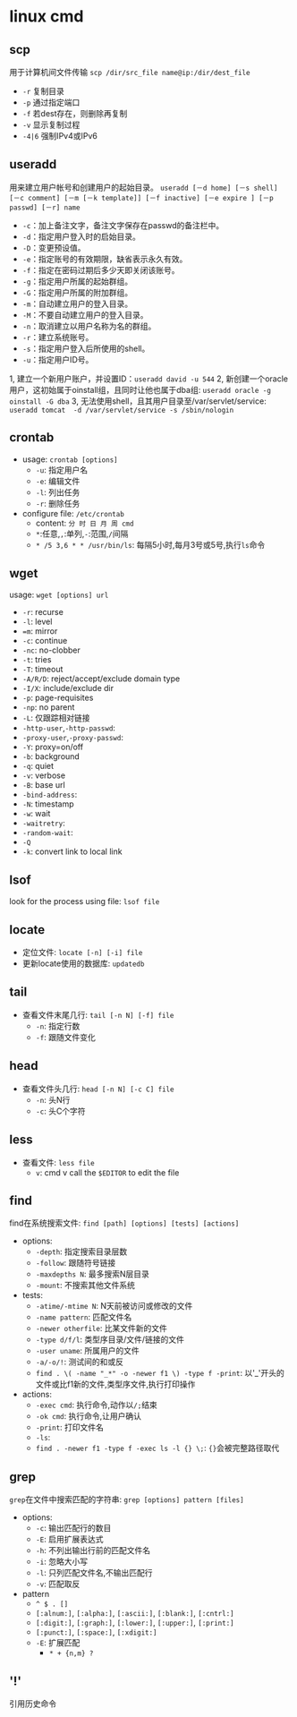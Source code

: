 # linux cmd

## scp

用于计算机间文件传输
`scp /dir/src_file name@ip:/dir/dest_file`
* `-r` 复制目录 
* `-p` 通过指定端口
* `-f` 若dest存在，则删除再复制
* `-v` 显示复制过程 
* `-4|6` 强制IPv4或IPv6

## useradd

用来建立用户帐号和创建用户的起始目录。
`useradd [－d home] [－s shell] [－c comment] [－m [－k template]] [－f inactive] [－e expire ] [－p passwd] [－r] name`
* `-c`：加上备注文字，备注文字保存在passwd的备注栏中。 
* `-d`：指定用户登入时的启始目录。
* `-D`：变更预设值。
* `-e`：指定账号的有效期限，缺省表示永久有效。
* `-f`：指定在密码过期后多少天即关闭该账号。
* `-g`：指定用户所属的起始群组。
* `-G`：指定用户所属的附加群组。
* `-m`：自动建立用户的登入目录。
* `-M`：不要自动建立用户的登入目录。
* `-n`：取消建立以用户名称为名的群组。
* `-r`：建立系统账号。
* `-s`：指定用户登入后所使用的shell。
* `-u`：指定用户ID号。

1, 建立一个新用户账户，并设置ID：`useradd david -u 544`
2, 新创建一个oracle用户，这初始属于oinstall组，且同时让他也属于dba组: `useradd oracle -g oinstall -G dba`
3, 无法使用shell，且其用户目录至/var/servlet/service: `useradd tomcat  -d /var/servlet/service -s /sbin/nologin`

## crontab

* usage: `crontab [options]`
  * `-u`: 指定用户名
  * `-e`: 编辑文件
  * `-l`: 列出任务
  * `-r`: 删除任务
* configure file: `/etc/crontab`
  * content: `分 时 日 月 周 cmd`
  * `*`:任意,`,`:单列,`-`:范围,`/`间隔
  * `* /5 3,6 * * /usr/bin/ls`: 每隔5小时,每月3号或5号,执行`ls`命令

## wget

usage: `wget [options] url`
  * `-r`: recurse
  * `-l`: level
  * `=m`: mirror
  * `-c`: continue
  * `-nc`: no-clobber
  * `-t`: tries
  * `-T`: timeout
  * `-A/R/D`: reject/accept/exclude domain type
  * `-I/X`: include/exclude dir
  * `-p`: page-requisites
  * `-np`: no parent
  * `-L`: 仅跟踪相对链接
  * `-http-user`,`-http-passwd`:
  * `-proxy-user`,`-proxy-passwd`:
  * `-Y`: proxy=on/off
  * `-b`: background
  * `-q`: quiet
  * `-v`: verbose
  * `-B`: base url
  * `-bind-address`:
  * `-N`: timestamp
  * `-w`: wait
  * `-waitretry`:
  * `-random-wait`:
  * `-Q`
  * `-k`: convert link to local link

## lsof

look for the process using file: `lsof file`

## locate

* 定位文件: `locate [-n] [-i] file`
* 更新locate使用的数据库: `updatedb`

## tail

* 查看文件末尾几行: `tail [-n N] [-f] file`
  * `-n`: 指定行数
  * `-f`: 跟随文件变化

## head

* 查看文件头几行: `head [-n N] [-c C] file`
  * `-n`: 头N行
  * `-c`: 头C个字符

## less

* 查看文件: `less file`
  * `v`: cmd v call the `$EDITOR` to edit the file

## find

find在系统搜索文件: `find [path] [options] [tests] [actions]`

* options:
  * `-depth`: 指定搜索目录层数
  * `-follow`: 跟随符号链接
  * `-maxdepths N`: 最多搜索N层目录
  * `-mount`: 不搜索其他文件系统
* tests:
  * `-atime/-mtime N`: N天前被访问或修改的文件
  * `-name pattern`: 匹配文件名
  * `-newer otherfile`: 比某文件新的文件
  * `-type d/f/l`: 类型序目录/文件/链接的文件
  * `-user uname`: 所属用户的文件
  * `-a/-o/!`: 测试间的和或反
  * `find . \( -name "_*" -o -newer f1 \) -type f -print`: 以'_'开头的文件或比f1新的文件,类型序文件,执行打印操作
* actions:
  * `-exec cmd`: 执行命令,动作以`/;`结束
  * `-ok cmd`: 执行命令,让用户确认
  * `-print`: 打印文件名
  * `-ls`:
  * `find . -newer f1 -type f -exec ls -l {} \;`: `{}`会被完整路径取代

## grep

`grep`在文件中搜索匹配的字符串: `grep [options] pattern [files]`

* options:
  * `-c`: 输出匹配行的数目
  * `-E`: 启用扩展表达式
  * `-h`: 不列出输出行前的匹配文件名
  * `-i`: 忽略大小写
  * `-l`: 只列匹配文件名,不输出匹配行
  * `-v`: 匹配取反
* pattern
  * `^ $ . []`
  * `[:alnum:]`, `[:alpha:]`, `[:ascii:]`, `[:blank:]`, `[:cntrl:]`
  * `[:digit:]`, `[:graph:]`, `[:lower:]`, `[:upper:]`, `[:print:]`
  * `[:punct:]`, `[:space:]`, `[:xdigit:]`
  * `-E`: 扩展匹配
    * `* + {n,m} ?`

## '!'

引用历史命令
